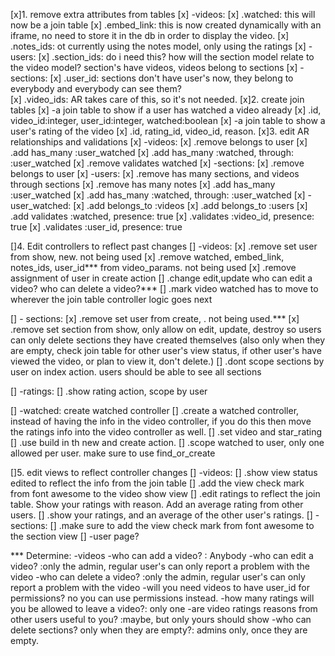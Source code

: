
[x]1. remove extra attributes from tables
[x]  -videos:
[x]    .watched: this will now be a join table
[x]    .embed_link: this is now created dynamically with an iframe, no need to store it in the db in order to display the video.
[x]    .notes_ids: ot currently using the notes model, only using the ratings
[x]  -users:
[x]    .section_ids: do i need this? how will the section model relate to the video model? section's have videos, videos belong to sections
[x]  -sections:
[x]    .user_id: sections don't have user's now, they belong to everybody and everybody can see them?   
[x]    .video_ids: AR takes care of this, so it's not needed. 
[x]2. create join tables
[x]  -a join table to show if a user has watched a video already
[x]    .id, video_id:integer, user_id:integer, watched:boolean
[x]  -a join table to show a user's rating of the video
[x]    .id, rating_id, video_id, reason.
[x]3. edit AR relationships and validations
[x]  -videos:
[x]    .remove belongs to user
[x]    .add has_many :user_watched
[x]    .add has_many :watched, through: :user_watched
[x]    .remove validates watched
[x]  -sections:
[x]    .remove belongs to user
[x]  -users:
[x]    .remove has many sections, and videos through sections
[x]    .remove has many notes
[x]    .add has_many :user_watched
[x]    .add has_many :watched, through: :user_watched
[x]  -user_watched:
[x]    .add belongs_to :videos
[x]    .add belongs_to :users
[x]    .add validates :watched, presence: true
[x]    .validates :video_id, presence: true
[x]    .validates :user_id, presence: true

[]4. Edit controllers to reflect past changes
[]  -videos:
[x]    .remove set user from show, new. not being used
[x]    .remove watched, embed_link, notes_ids, user_id*** from video_params. not being used
[x]    .remove assignment of user in create action
[]    .change edit,update who can edit a video? who can delete a video?***
[]    .mark video watched has to move to wherever the join table controller logic goes next

[]  - sections:
[x]    .remove set user from create, . not being used.***
[x]    .remove set section from show, only allow on edit, update, destroy so users can only delete sections they have created themselves (also only when they are empty, check join table for other user's view status, if other user's have viewed the video, or plan to view it, don't delete.)
[]    .dont scope sections by user on index action. users should be able to see all sections

[]  -ratings:
[]    .show rating action, scope by user

[]  -watched: create watched controller
[]    .create a watched controller, instead of having the info in the video controller, if you do this then move the ratings info into the video controller as well.
[]    .set video and star_rating
[]    .use build in th new and create action.
[]    .scope watched to user, only one allowed per user. make sure to use find_or_create

[]5. edit views to reflect controller changes
[]  -videos:
[]    .show view status edited to reflect the info from the join table
[]    .add the view check mark from font awesome to the video show view
[]    .edit ratings to reflect the join table. Show your ratings with reason. Add an average rating from other users.
[]    .show your ratings, and an average of the other user's ratings.
[]  -sections:
[]    .make sure to add the view check mark from font awesome to the section view 
[]  -user page?  
 

*** Determine:
-videos
  -who can add a video? : Anybody
  -who can edit a video? :only the admin, regular user's can only report a problem with the video
  -who can delete a video? :only the admin, regular user's can only report a problem with the video
  -will you need videos to have user_id for permissions? no you can use permissions instead.
  -how many ratings will you be allowed to leave a video?: only one
  -are video ratings reasons from other users useful to you? :maybe, but only yours should show
  -who can delete sections? only when they are empty?: admins only, once they are empty.